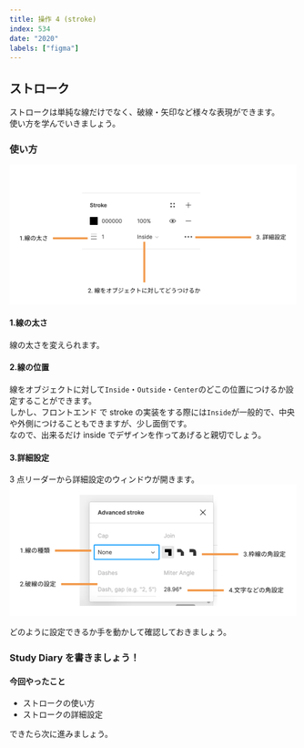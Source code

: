 ```yaml
---
title: 操作 4 (stroke)
index: 534
date: "2020"
labels: ["figma"]
---
```


## ストローク

ストロークは単純な線だけでなく、破線・矢印など様々な表現ができます。  
使い方を学んでいきましょう。

### 使い方

![stroke](./img/stroke.png)

#### 1.線の太さ

線の太さを変えられます。

#### 2.線の位置

線をオブジェクトに対して`Inside`・`Outside`・`Center`のどこの位置につけるか設定することができます。  
しかし、フロントエンド で stroke の実装をする際には`Inside`が一般的で、中央や外側につけることもできますが、少し面倒です。  
なので、出来るだけ inside でデザインを作ってあげると親切でしょう。

#### 3.詳細設定

3 点リーダーから詳細設定のウィンドウが開きます。
![advanced-stroke](./img/advanced-stroke.png)

どのように設定できるか手を動かして確認しておきましょう。

### Study Diary を書きましょう！

#### 今回やったこと

- ストロークの使い方
- ストロークの詳細設定

できたら次に進みましょう。
